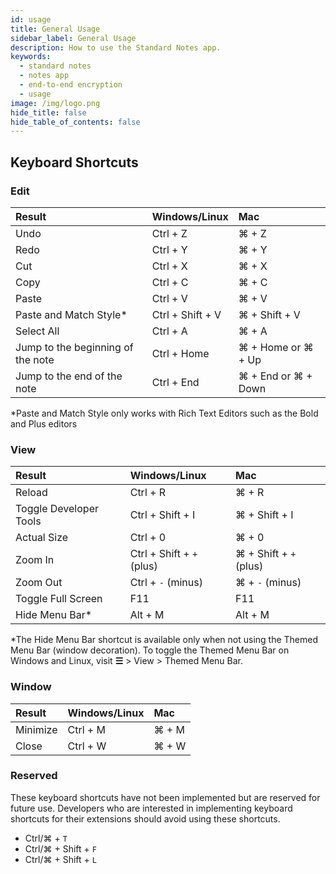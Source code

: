 ```yaml
---
id: usage
title: General Usage
sidebar_label: General Usage
description: How to use the Standard Notes app.
keywords:
  - standard notes
  - notes app
  - end-to-end encryption
  - usage
image: /img/logo.png
hide_title: false
hide_table_of_contents: false
---
```


## Keyboard Shortcuts

### Edit

| Result                            | Windows/Linux    | Mac                 |
| :-------------------------------- | :--------------- | :------------------ |
| Undo                              | Ctrl + Z         | ⌘ + Z               |
| Redo                              | Ctrl + Y         | ⌘ + Y               |
| Cut                               | Ctrl + X         | ⌘ + X               |
| Copy                              | Ctrl + C         | ⌘ + C               |
| Paste                             | Ctrl + V         | ⌘ + V               |
| Paste and Match Style\*           | Ctrl + Shift + V | ⌘ + Shift + V       |
| Select All                        | Ctrl + A         | ⌘ + A               |
| Jump to the beginning of the note | Ctrl + Home      | ⌘ + Home or ⌘ + Up  |
| Jump to the end of the note       | Ctrl + End       | ⌘ + End or ⌘ + Down |

\*Paste and Match Style only works with Rich Text Editors such as the Bold and Plus editors

### View

| Result                 | Windows/Linux             | Mac                    |
| :--------------------- | :------------------------ | :--------------------- |
| Reload                 | Ctrl + R                  | ⌘ + R                  |
| Toggle Developer Tools | Ctrl + Shift + I          | ⌘ + Shift + I          |
| Actual Size            | Ctrl + 0                  | ⌘ + 0                  |
| Zoom In                | Ctrl + Shift + `+` (plus) | ⌘ + Shift + `+` (plus) |
| Zoom Out               | Ctrl + `-` (minus)        | ⌘ + `-` (minus)        |
| Toggle Full Screen     | F11                       | F11                    |
| Hide Menu Bar\*        | Alt + M                   | Alt + M                |

\*The Hide Menu Bar shortcut is available only when not using the Themed Menu Bar (window decoration). To toggle the Themed Menu Bar on Windows and Linux, visit **☰** > View > Themed Menu Bar.

### Window

| Result   | Windows/Linux | Mac   |
| :------- | :------------ | :---- |
| Minimize | Ctrl + M      | ⌘ + M |
| Close    | Ctrl + W      | ⌘ + W |

### Reserved

These keyboard shortcuts have not been implemented but are reserved for future use. Developers who are interested in implementing keyboard shortcuts for their extensions should avoid using these shortcuts.

- Ctrl/⌘ + `T`
- Ctrl/⌘ + Shift + `F`
- Ctrl/⌘ + Shift + `L`
